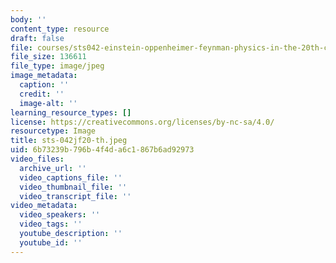 ```yaml
---
body: ''
content_type: resource
draft: false
file: courses/sts042-einstein-oppenheimer-feynman-physics-in-the-20th-century/sts-042jf20-th.jpeg
file_size: 136611
file_type: image/jpeg
image_metadata:
  caption: ''
  credit: ''
  image-alt: ''
learning_resource_types: []
license: https://creativecommons.org/licenses/by-nc-sa/4.0/
resourcetype: Image
title: sts-042jf20-th.jpeg
uid: 6b73239b-796b-4f4d-a6c1-867b6ad92973
video_files:
  archive_url: ''
  video_captions_file: ''
  video_thumbnail_file: ''
  video_transcript_file: ''
video_metadata:
  video_speakers: ''
  video_tags: ''
  youtube_description: ''
  youtube_id: ''
---
```

